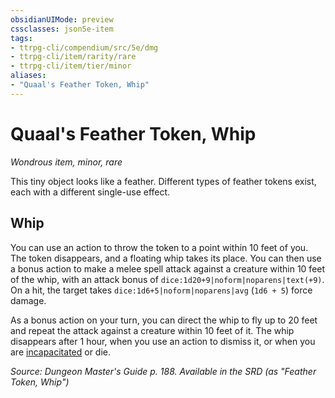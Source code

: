 ```yaml
---
obsidianUIMode: preview
cssclasses: json5e-item
tags:
- ttrpg-cli/compendium/src/5e/dmg
- ttrpg-cli/item/rarity/rare
- ttrpg-cli/item/tier/minor
aliases: 
- "Quaal's Feather Token, Whip"
---
```

# Quaal's Feather Token, Whip
*Wondrous item, minor, rare*  



This tiny object looks like a feather. Different types of feather tokens exist, each with a different single-use effect.

## Whip

You can use an action to throw the token to a point within 10 feet of you. The token disappears, and a floating whip takes its place. You can then use a bonus action to make a melee spell attack against a creature within 10 feet of the whip, with an attack bonus of `dice:1d20+9|noform|noparens|text(+9)`. On a hit, the target takes `dice:1d6+5|noform|noparens|avg` (`1d6 + 5`) force damage.

As a bonus action on your turn, you can direct the whip to fly up to 20 feet and repeat the attack against a creature within 10 feet of it. The whip disappears after 1 hour, when you use an action to dismiss it, or when you are [incapacitated](3-Mechanics/CLI/rules/conditions.md#Incapacitated) or die.

*Source: Dungeon Master's Guide p. 188. Available in the <span title='Systems Reference Document (5.1)'>SRD</span> (as "Feather Token, Whip")*
